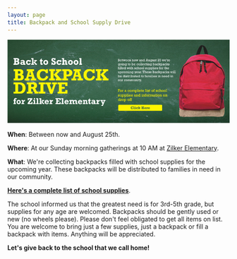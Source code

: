 ```yaml
---
layout: page
title: Backpack and School Supply Drive
---
```


<img class="banner" src="/img/school-supply-drive.jpg" alt="Backpack and School Supply Drive" />

**When**: Between now and August 25th.

**Where**: At our Sunday morning gatherings at 10 AM at [Zilker Elementary][zilker].

**What**: We're collecting backpacks filled with school supplies for the upcoming year. These backpacks will be distributed to families in need in our community.

[**Here's a complete list of school supplies**][supplies].

The school informed us that the greatest need is for 3rd-5th grade, but supplies for any age are welcomed. Backpacks should be gently used or new (no wheels please). Please don't feel obligated to get all items on list. You are welcome to bring just a few supplies, just a backpack or fill a backpack with items. Anything will be appreciated.

**Let's give back to the school that we call home!**

[supplies]: /img/2013-zilker-school-supplies.pdf
[zilker]: https://maps.google.com/maps?q=Zilker+Elementary+1900+Bluebonnet+Lane+Austin,+TX+78704&hl=en&sll=31.168934,-100.076842&sspn=11.606632,19.753418&t=m&hq=Zilker+Elementary&hnear=1900+Bluebonnet+Ln,+Austin,+Travis,+Texas+78704&z=16&iwloc=A
